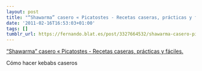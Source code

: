 ```yaml
---
layout: post
title: "“Shawarma” casero « Picatostes - Recetas caseras, prácticas y fáciles."
date: '2011-02-16T16:53:03+01:00'
tags: []
tumblr_url: https://fernando.blat.es/post/3327664532/shawarma-casero-picatostes-recetas-caseras
---
```

[“Shawarma” casero « Picatostes - Recetas caseras, prácticas y fáciles.](http://www.picatostes.com/2011/02/16/shawarma-casero/)  

Cómo hacer kebabs caseros
